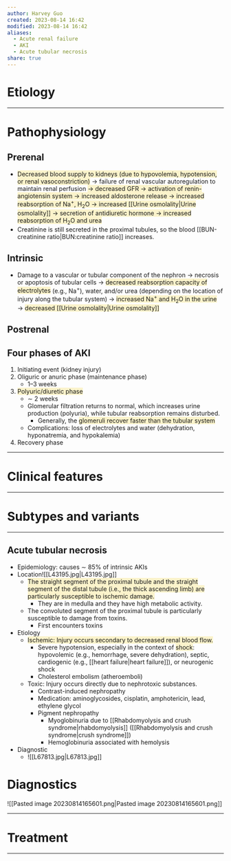 ```yaml
---
author: Harvey Guo
created: 2023-08-14 16:42
modified: 2023-08-14 16:42
aliases:
  - Acute renal failure
  - AKI
  - Acute tubular necrosis
share: true
---
```

# Etiology


---
# Pathophysiology
## Prerenal
- <span style="background:rgba(240, 200, 0, 0.2)">Decreased blood supply to kidneys (due to hypovolemia, hypotension, or renal vasoconstriction)</span> → failure of renal vascular autoreg<span style="background:rgba(240, 200, 0, 0.2)"></span>ulation to maintain renal perfusion <span style="background:rgba(240, 200, 0, 0.2)">→ decreased GFR → activation of renin-angiotensin system → increased aldosterone release → increased reabsorption of Na<sup>+</sup>, H<sub>2</sub>O → increased [[Urine osmolality|Urine osmolality]] → secretion of antidiuretic hormone → increased reabsorption of H<sub>2</sub>O and urea</span>
- Creatinine is still secreted in the proximal tubules, so the blood [[BUN-creatinine ratio|BUN:creatinine ratio]] increases.
## Intrinsic
- Damage to a vascular or tubular component of the nephron → necrosis or apoptosis of tubular cells → <span style="background:rgba(240, 200, 0, 0.2)">decreased reabsorption capacity of electrolytes</span> (e.g., Na<sup>+</sup>), water, and/or urea (depending on the location of injury along the tubular system) → <span style="background:rgba(240, 200, 0, 0.2)">increased Na<sup>+</sup> and H<sub>2</sub>O in the urine</span> → <span style="background:rgba(240, 200, 0, 0.2)">decreased [[Urine osmolality|Urine osmolality]]</span>
## Postrenal
## Four phases of AKI
1. Initiating event (kidney injury)
2. Oliguric or anuric phase (maintenance phase)
	- 1–3 weeks
3. <span style="background:rgba(240, 200, 0, 0.2)">Polyuric/diuretic phase</span>
	- ∼ 2 weeks
	- Glomerular filtration returns to normal, which increases urine production (polyuria), while tubular reabsorption remains disturbed. 
		- Generally, the <span style="background:rgba(240, 200, 0, 0.2)">glomeruli recover faster than the tubular system</span>
	- Complications: loss of electrolytes and water (dehydration, hyponatremia, and hypokalemia)
1. Recovery phase

---
# Clinical features
---

# Subtypes and variants
---
## Acute tubular necrosis
- Epidemiology: causes ∼ 85% of intrinsic AKIs
- Location![[L43195.jpg|L43195.jpg]]
	- <span style="background:rgba(240, 200, 0, 0.2)">The straight segment of the proximal tubule and the straight segment of the distal tubule (i.e., the thick ascending limb) are particularly susceptible to ischemic damage.</span> 
		- They are in medulla and they have high metabolic activity.
	- The convoluted segment of the proximal tubule is particularly susceptible to damage from toxins.
		- First encounters toxins
- Etiology
	- <span style="background:rgba(240, 200, 0, 0.2)">Ischemic: Injury occurs secondary to decreased renal blood flow.</span>
		- Severe hypotension, especially in the context of <span style="background:rgba(240, 200, 0, 0.2)">shock</span>: hypovolemic (e.g., hemorrhage, severe dehydration), septic, cardiogenic (e.g., [[heart failure|heart failure]]), or neurogenic shock
		- Cholesterol embolism (atheroemboli)
	- Toxic: Injury occurs directly due to nephrotoxic substances.
		- Contrast-induced nephropathy
		- Medication: aminoglycosides, cisplatin, amphotericin, lead, ethylene glycol
		- Pigment nephropathy
			- Myoglobinuria due to [[Rhabdomyolysis and crush syndrome|rhabdomyolysis]] ([[Rhabdomyolysis and crush syndrome|crush syndrome]])
			- Hemoglobinuria associated with hemolysis
- Diagnostic
	- ![[L67813.jpg|L67813.jpg]]
# Diagnostics
![[Pasted image 20230814165601.png|Pasted image 20230814165601.png]]

---
# Treatment


---
